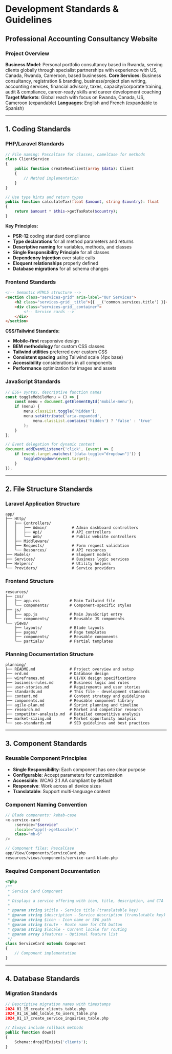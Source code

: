 # Development Standards & Guidelines
## Professional Accounting Consultancy Website

### **Project Overview**
**Business Model**: Personal portfolio consultancy based in Rwanda, serving clients globally through specialist partnerships with experience with US, Canada, Rwanda, Cameroon, based businesses.
**Core Services**: Business consultancy, registration & branding, business/project plan writing, accounting services, financial advisory, taxes, capacity/corporate training, audit & compliance, career-ready skills and career development coaching
**Target Markets**: Global reach with focus on Rwanda, Canada, US, Cameroon (expandable)
**Languages**: English and French (expandable to Spanish)

---

## **1. Coding Standards**

### **PHP/Laravel Standards**
```php
// File naming: PascalCase for classes, camelCase for methods
class ClientService
{
    public function createNewClient(array $data): Client
    {
        // Method implementation
    }
}

// Use type hints and return types
public function calculateTax(float $amount, string $country): float
{
    return $amount * $this->getTaxRate($country);
}
```

**Key Principles:**
- **PSR-12** coding standard compliance
- **Type declarations** for all method parameters and returns
- **Descriptive naming** for variables, methods, and classes
- **Single Responsibility Principle** for all classes
- **Dependency Injection** over static calls
- **Eloquent relationships** properly defined
- **Database migrations** for all schema changes

### **Frontend Standards**
```html
<!-- Semantic HTML5 structure -->
<section class="services-grid" aria-label="Our Services">
    <h2 class="services-grid__title">{{ __('common.services.title') }}</h2>
    <div class="services-grid__container">
        <!-- Service cards -->
    </div>
</section>
```

**CSS/Tailwind Standards:**
- **Mobile-first** responsive design
- **BEM methodology** for custom CSS classes
- **Tailwind utilities** preferred over custom CSS
- **Consistent spacing** using Tailwind scale (4px base)
- **Accessibility** considerations in all components
- **Performance** optimization for images and assets

### **JavaScript Standards**
```javascript
// ES6+ syntax, descriptive function names
const toggleMobileMenu = () => {
    const menu = document.getElementById('mobile-menu');
    if (menu) {
        menu.classList.toggle('hidden');
        menu.setAttribute('aria-expanded',
            menu.classList.contains('hidden') ? 'false' : 'true'
        );
    }
};

// Event delegation for dynamic content
document.addEventListener('click', (event) => {
    if (event.target.matches('[data-toggle="dropdown"]')) {
        toggleDropdown(event.target);
    }
});
```

---

## **2. File Structure Standards**

### **Laravel Application Structure**
```
app/
├── Http/
│   ├── Controllers/
│   │   ├── Admin/           # Admin dashboard controllers
│   │   ├── Api/             # API controllers
│   │   └── Web/             # Public website controllers
│   ├── Middleware/
│   ├── Requests/            # Form request validation
│   └── Resources/           # API resources
├── Models/                  # Eloquent models
├── Services/                # Business logic services
├── Helpers/                 # Utility helpers
└── Providers/               # Service providers
```

### **Frontend Structure**
```
resources/
├── css/
│   ├── app.css             # Main Tailwind file
│   └── components/         # Component-specific styles
├── js/
│   ├── app.js              # Main JavaScript entry
│   └── components/         # Reusable JS components
└── views/
    ├── layouts/            # Blade layouts
    ├── pages/              # Page templates
    ├── components/         # Reusable components
    └── partials/           # Partial templates
```

### **Planning Documentation Structure**
```
planning/
├── README.md               # Project overview and setup
├── erd.md                  # Database design
├── wireframes.md           # UI/UX design specifications
├── business-rules.md       # Business logic and rules
├── user-stories.md         # Requirements and user stories
├── standards.md            # This file - development standards
├── content.md              # Content strategy and guidelines
├── components.md           # Reusable component library
├── agile-plan.md           # Sprint planning and timeline
├── research.md             # Market and competitor research
├── competitor-analysis.md  # Detailed competitive analysis
├── market-sizing.md        # Market opportunity analysis
└── seo-standards.md        # SEO guidelines and best practices
```

---

## **3. Component Standards**

### **Reusable Component Principles**
- **Single Responsibility**: Each component has one clear purpose
- **Configurable**: Accept parameters for customization
- **Accessible**: WCAG 2.1 AA compliant by default
- **Responsive**: Work across all device sizes
- **Translatable**: Support multi-language content

### **Component Naming Convention**
```php
// Blade components: kebab-case
<x-service-card
    :service="$service"
    :locale="app()->getLocale()"
    class="mb-6"
/>

// Component files: PascalCase
app/View/Components/ServiceCard.php
resources/views/components/service-card.blade.php
```

### **Required Component Documentation**
```php
<?php
/**
 * Service Card Component
 *
 * Displays a service offering with icon, title, description, and CTA
 *
 * @param string $title - Service title (translatable key)
 * @param string $description - Service description (translatable key)
 * @param string $icon - Icon name or SVG path
 * @param string $route - Route name for CTA button
 * @param string $locale - Current locale for routing
 * @param array $features - Optional feature list
 */
class ServiceCard extends Component
{
    // Component implementation
}
```

---

## **4. Database Standards**

### **Migration Standards**
```php
// Descriptive migration names with timestamps
2024_01_15_create_clients_table.php
2024_01_16_add_locale_to_users_table.php
2024_01_17_create_service_inquiries_table.php

// Always include rollback methods
public function down()
{
    Schema::dropIfExists('clients');
}
```